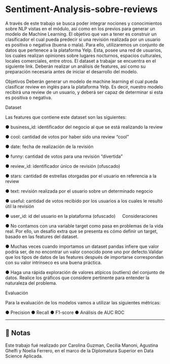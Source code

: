 # Sentiment-Analysis-sobre-reviews
						
A través de este trabajo se busca poder integrar nociones y conocimientos sobre NLP vistas en el módulo, así como en los previos para generar un modelo de Machine Learning.
El objetivo que van a tener es construir un clasificador el cual pueda predecir si una revisión realizada por un usuario es positiva o negativa (buena o mala).
Para ello, utilizaremos un conjunto de datos que pertenece a la plataforma Yelp. Esta, posee una red de usuarios, los cuales realizan opiniones sobre lugares nocturnos, espacios culturales, locales comerciales, entre otros.
El dataset a trabajar se encuentra en el siguiente link. Deberán realizar un análisis de features, así como su preparación necesaria antes de iniciar el desarrollo del modelo.
						
Objetivos
Deberán generar un modelo de machine learning el cual pueda clasificar review en inglés para la plataforma Yelp. Es decir, nuestro modelo recibirá una review de un usuario, y deberá ser capaz de determinar si esta es positiva o negativa.

Dataset

Las features que contiene este dataset son las siguientes:
				
●  business_id: identificador del negocio al que se está realizando la review

●  cool: cantidad de votos por haber sido una review “cool”

●  date: fecha de realización de la revisión

●  funny: cantidad de votos para una revisión “divertida”

●  review_id: identificador único de revisión (ofuscado)

●  stars: cantidad de estrellas otorgadas por el usuario en referencia a la review

●  text: revisión realizada por el usuario sobre un determinado negocio

●  useful: cantidad de votos recibido por los usuarios a los cuales le resultó útil la revisión

● user_id: id del usuario en la plataforma (ofuscado)
 
Consideraciones

●  No contamos con una variable target como pasa en problemas de la vida real. Por ello, un desafío extra que se presenta es cómo definir un target, basado en las features del dataset.
 				
●  Muchas veces cuando importamos un dataset pandas infiere que valor podría ser, de no encontrar un valor conocido pone uno por defecto.Validar que los tipos de datos de las features después de importarse correspondan con su valor intrínseco es una buena práctica.

●  Haga una rápida exploración de valores atípicos (outliers) del conjunto de datos. Realice los gráficos que considere pertinente para entender la naturaleza del problema.

Evaluación
 								
Para la evaluación de los modelos vamos a utilizar las siguientes métricas:
 							
●  Precision ●  Recall ●  F1-score  ●  Análisis de AUC ROC  

----

## 📌 Notas 

Este trabajo fué realizado por Carolina Guzman, Cecilia Manoni, Agustina Ghelfi y Noelia Ferrero, en el marco de la Diplomatura Superior en Data Science Aplicada.

